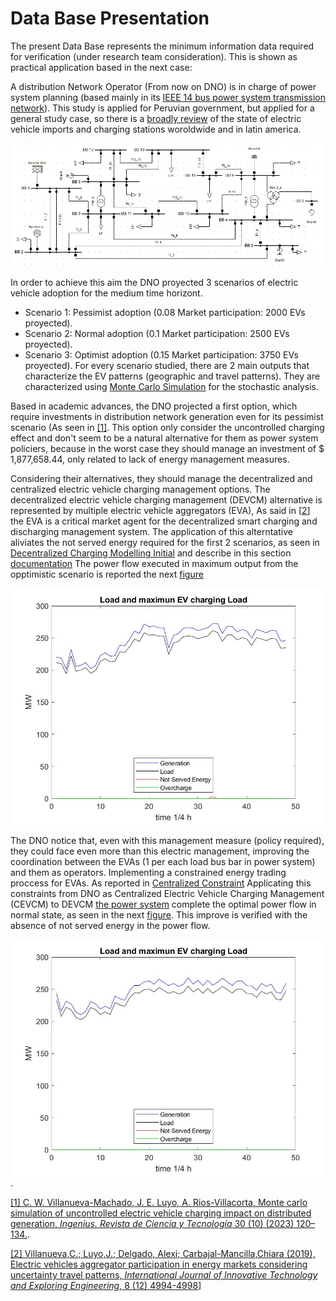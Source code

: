 # Data Base Presentation
The present Data Base represents the minimum information data required for verification (under research team consideration). This is shown as practical application based in the next case:

A distribution Network Operator (From now on DNO) is  in charge of power system planning (based mainly in its [IEEE 14 bus power system transmission network](.//Power%20System%20Data/)). This study is applied for Peruvian government, but applied for a general study case, so there is a [broadly review](.//Actual%20State/) of the state of electric vehicle imports and charging stations woroldwide and in latin america.

![IEEE 14 Power System](.//Power%20System%20Data/IEEE14BUSunifilar.PNG)

In order to achieve this aim the DNO proyected 3 scenarios of electric vehicle adoption for the medium time horizont.
* Scenario 1: Pessimist adoption (0.08 Market participation: 2000 EVs proyected).
* Scenario 2: Normal adoption (0.1 Market participation: 2500 EVs proyected).
* Scenario 3: Optimist adoption (0.15 Market participation: 3750 EVs proyected).
For every scenario studied, there are 2 main outputs that characterize the EV patterns (geographic and travel patterns). They are characterized using [Monte Carlo Simulation](//MCS%20Inputs/) for the stochastic analysis.

Based in academic advances, the DNO projected a first option, which require investments in distribution network generation even for its pessimist scenario (As seen in [[1]](https://ingenius.ups.edu.ec/index.php/ingenius/article/view/7272). This option only consider the uncontrolled charging effect and don't seem to be a natural alternative for them as power system policiers, because in the worst case they should manage an investment of $ 1,877,658.44, only related to lack of energy management measures.

Considering their alternatives, they should manage the decentralized and centralized electric vehicle charging management options. The decentralized electric vehicle charging management (DEVCM) alternative is represented by multiple electric vehicle aggregators (EVA), As said in [[2](https://www.researchgate.net/publication/364097345_Electric_Vehicles_Aggregator_Participation_in_Energy_Markets_Considering_Uncertainty_Travel_Patterns)] the EVA is a critical market agent for the decentralized smart charging and discharging management system. The application of this alterntative aliviates the not served energy required for the first 2 scenarios, as seen in [Decentralized Charging Modelling Initial](.//DCM%20Ini/) and describe in this section [documentation](.//DCM%20Ini/DCM%20Ini%20Readme.md) The power flow executed in maximum output from the opptimistic scenario is reported the next [figure](.//DCM%20Ini/Sc3/IEEE%2014validacion/IEEE%2014validacionPSF4.jpg)

![Figure 1: Scenario 3 Maximum MCS output](.//DCM%20Ini/Sc3/IEEE%2014validacion/IEEE%2014validacionPSF4.jpg)

The DNO notice that, even with this management measure (policy required), they could face even more than this electric management, improving the coordination between the EVAs (1 per each load bus bar in power system) and them as operators. Implementing a constrained energy trading proccess for EVAs. As reported in [Centralized Constraint](.//Centralized%20Constraint) Applicating this constraints from DNO as Centralized Electric Vehicle Charging Management (CEVCM) to DEVCM [the power system](.//Decentralized%20PF%20Constrained/) complete the optimal power flow in normal state, as seen in the next [figure](.//Decentralized%20PF%20Constrained/IEEE%2014validacion/IEEE%2014validacionPSF4.jpg). This improve is verified with the absence of not served energy in the power flow.

![Figure 2: Scenario 3 Maximum MCS output constrained](.//Decentralized%20PF%20Constrained/IEEE%2014validacion/IEEE%2014validacionPSF4.jpg). 

[[1] C. W. Villanueva-Machado, J. E. Luyo, A. Rios-Villacorta,  Monte carlo simulation of uncontrolled electric vehicle charging  impact on distributed generation, *Ingenius. Revista de Ciencia y Tecnología* 30 (10) (2023) 120–134.](https://ingenius.ups.edu.ec/index.php/ingenius/article/view/7272).

[[2] Villanueva,C.; Luyo,J.; Delgado, Alexi; Carbajal-Mancilla,Chiara (2019), Electric vehicles aggregator participation in energy markets considering uncertainty travel patterns, *International Journal of Innovative Technology and Exploring Engineering*,   8 (12) 4994-4998](https://www.researchgate.net/publication/364097345_Electric_Vehicles_Aggregator_Participation_in_Energy_Markets_Considering_Uncertainty_Travel_Patterns)]

